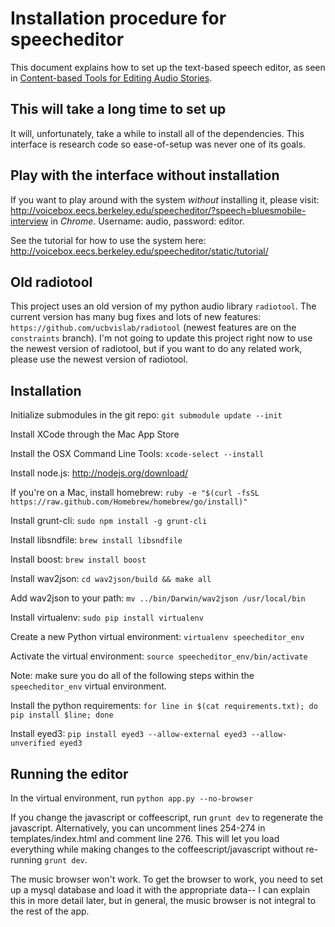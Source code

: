 # Installation procedure for speecheditor

This document explains how to set up the text-based speech editor, as seen in [Content-based Tools for Editing Audio Stories](http://vis.berkeley.edu/papers/audiostories).

## This will take a long time to set up

It will, unfortunately, take a while to install all of the
dependencies. This interface is research code so ease-of-setup was
never one of its goals.

## Play with the interface without installation

If you want to play around with the system _without_ installing it, please visit: http://voicebox.eecs.berkeley.edu/speecheditor/?speech=bluesmobile-interview in *Chrome*. Username: audio, password: editor.

See the tutorial for how to use the system here: http://voicebox.eecs.berkeley.edu/speecheditor/static/tutorial/

## Old radiotool

This project uses an old version of my python audio library `radiotool`. The current version has many bug fixes and lots of new features: `https://github.com/ucbvislab/radiotool` (newest features are on the `constraints` branch). I'm not going to update this project right now to use the newest version of radiotool, but if you want to do any related work, please use the newest version of radiotool.

## Installation

Initialize submodules in the git repo: `git submodule update --init`

Install XCode through the Mac App Store

Install the OSX Command Line Tools: `xcode-select --install`

Install node.js: http://nodejs.org/download/

If you're on a Mac, install homebrew: `ruby -e "$(curl -fsSL https://raw.github.com/Homebrew/homebrew/go/install)"`

Install grunt-cli: `sudo npm install -g grunt-cli`

Install libsndfile: `brew install libsndfile`

Install boost: `brew install boost`

Install wav2json: `cd wav2json/build && make all`

Add wav2json to your path: `mv ../bin/Darwin/wav2json /usr/local/bin`

Install virtualenv: `sudo pip install virtualenv`

Create a new Python virtual environment: `virtualenv speecheditor_env`

Activate the virtual environment: `source speecheditor_env/bin/activate`

Note: make sure you do all of the following steps within the
`speecheditor_env` virtual environment.

Install the python requirements: `for line in $(cat requirements.txt); do pip install $line; done`

Install eyed3: `pip install eyed3 --allow-external eyed3 --allow-unverified eyed3`

## Running the editor

In the virtual environment, run `python app.py --no-browser`

If you change the javascript or coffeescript, run `grunt dev` to
regenerate the javascript. Alternatively, you can  uncomment lines
254-274 in templates/index.html and comment line 276. This will let
you load everything while making changes to the
coffeescript/javascript without re-running `grunt dev`.

The music browser won't work. To get the browser to work, you need to
set up a mysql database and load it with the appropriate data-- I can
explain this in more detail later, but in general, the music browser
is not integral to the rest of the app.